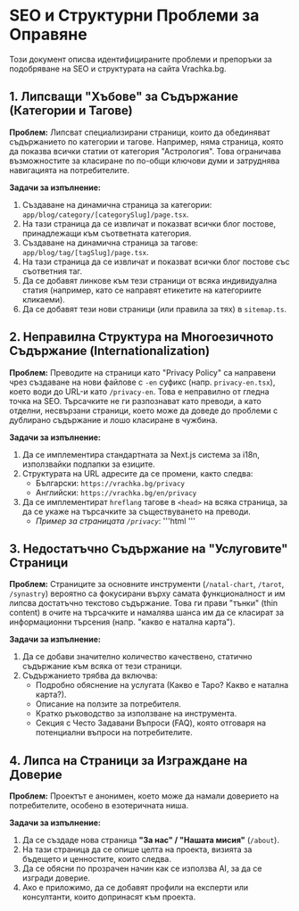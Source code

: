 # SEO и Структурни Проблеми за Оправяне

Този документ описва идентифицираните проблеми и препоръки за подобряване на SEO и структурата на сайта Vrachka.bg.

## 1. Липсващи "Хъбове" за Съдържание (Категории и Тагове)

**Проблем:**
Липсват специализирани страници, които да обединяват съдържанието по категории и тагове. Например, няма страница, която да показва всички статии от категория "Астрология". Това ограничава възможностите за класиране по по-общи ключови думи и затруднява навигацията на потребителите.

**Задачи за изпълнение:**
1.  Създаване на динамична страница за категории: `app/blog/category/[categorySlug]/page.tsx`.
2.  На тази страница да се извличат и показват всички блог постове, принадлежащи към съответната категория.
3.  Създаване на динамична страница за тагове: `app/blog/tag/[tagSlug]/page.tsx`.
4.  На тази страница да се извличат и показват всички блог постове със съответния таг.
5.  Да се добавят линкове към тези страници от всяка индивидуална статия (например, като се направят етикетите на категориите кликаеми).
6.  Да се добавят тези нови страници (или правила за тях) в `sitemap.ts`.

## 2. Неправилна Структура на Многоезичното Съдържание (Internationalization)

**Проблем:**
Преводите на страници като "Privacy Policy" са направени чрез създаване на нови файлове с `-en` суфикс (напр. `privacy-en.tsx`), което води до URL-и като `/privacy-en`. Това е неправилно от гледна точка на SEO. Търсачките не ги разпознават като преводи, а като отделни, несвързани страници, което може да доведе до проблеми с дублирано съдържание и лошо класиране в чужбина.

**Задачи за изпълнение:**
1.  Да се имплементира стандартната за Next.js система за i18n, използвайки подпапки за езиците.
2.  Структурата на URL адресите да се промени, както следва:
    *   Български: `https://vrachka.bg/privacy`
    *   Английски: `https://vrachka.bg/en/privacy`
3.  Да се имплементират `hreflang` тагове в `<head>` на всяка страница, за да се укаже на търсачките за съществуването на преводи.
    *   *Пример за страницата `/privacy`*:
        '''html
        <link rel="alternate" hreflang="bg" href="https://vrachka.bg/privacy" />
        <link rel="alternate" hreflang="en" href="https://vrachka.bg/en/privacy" />
        <link rel="alternate" hreflang="x-default" href="https://vrachka.bg/privacy" />
        '''

## 3. Недостатъчно Съдържание на "Услуговите" Страници

**Проблем:**
Страниците за основните инструменти (`/natal-chart`, `/tarot`, `/synastry`) вероятно са фокусирани върху самата функционалност и им липсва достатъчно текстово съдържание. Това ги прави "тънки" (thin content) в очите на търсачките и намалява шанса им да се класират за информационни търсения (напр. "какво е натална карта").

**Задачи за изпълнение:**
1.  Да се добави значително количество качествено, статично съдържание към всяка от тези страници.
2.  Съдържанието трябва да включва:
    *   Подробно обяснение на услугата (Какво е Таро? Какво е натална карта?).
    *   Описание на ползите за потребителя.
    *   Кратко ръководство за използване на инструмента.
    *   Секция с Често Задавани Въпроси (FAQ), която отговаря на потенциални въпроси на потребителите.

## 4. Липса на Страници за Изграждане на Доверие

**Проблем:**
Проектът е анонимен, което може да намали доверието на потребителите, особено в езотеричната ниша.

**Задачи за изпълнение:**
1.  Да се създаде нова страница **"За нас" / "Нашата мисия"** (`/about`).
2.  На тази страница да се опише целта на проекта, визията за бъдещето и ценностите, които следва.
3.  Да се обясни по прозрачен начин как се използва AI, за да се изгради доверие.
4.  Ако е приложимо, да се добавят профили на експерти или консултанти, които допринасят към проекта.
